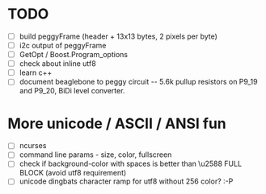 TODO
====
- [ ] build peggyFrame (header + 13x13 bytes, 2 pixels per byte)
- [ ] i2c output of peggyFrame
- [ ] GetOpt / Boost.Program_options
- [ ] check about inline utf8
- [ ] learn c++
- [ ] document beaglebone to peggy circuit -- 5.6k pullup resistors on P9_19 and P9_20, BiDi level converter.

More unicode / ASCII / ANSI fun
===============================
- [ ] ncurses
- [ ] command line params - size, color, fullscreen
- [ ] check if background-color with spaces is better than \u2588 FULL BLOCK (avoid utf8 requirement)
- [ ] unicode dingbats character ramp for utf8 without 256 color? :-P
